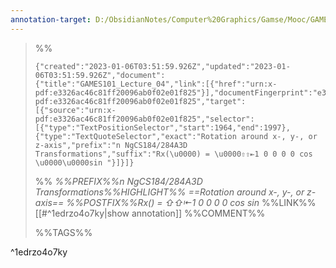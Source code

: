 ```yaml
---
annotation-target: D:/ObsidianNotes/Computer%20Graphics/Gamse/Mooc/GAMES101-现代计算机图形学入门/assets/GAMES101_Lecture_04.pdf
---
```


>%%
>```annotation-json
>{"created":"2023-01-06T03:51:59.926Z","updated":"2023-01-06T03:51:59.926Z","document":{"title":"GAMES101_Lecture_04","link":[{"href":"urn:x-pdf:e3326ac46c81ff20096ab0f02e01f825"}],"documentFingerprint":"e3326ac46c81ff20096ab0f02e01f825"},"uri":"urn:x-pdf:e3326ac46c81ff20096ab0f02e01f825","target":[{"source":"urn:x-pdf:e3326ac46c81ff20096ab0f02e01f825","selector":[{"type":"TextPositionSelector","start":1964,"end":1997},{"type":"TextQuoteSelector","exact":"Rotation around x-, y-, or z-axis","prefix":"n NgCS184/284A3D Transformations","suffix":"Rx(\u0000) = \u0000⇧⇧⇤1 0 0 0 0 cos \u0000\u0000sin "}]}]}
>```
>%%
>*%%PREFIX%%n NgCS184/284A3D Transformations%%HIGHLIGHT%% ==Rotation around x-, y-, or z-axis== %%POSTFIX%%Rx( ) =  ⇧⇧⇤1 0 0 0 0 cos   sin*
>%%LINK%%[[#^1edrzo4o7ky|show annotation]]
>%%COMMENT%%
>
>%%TAGS%%
>
^1edrzo4o7ky
